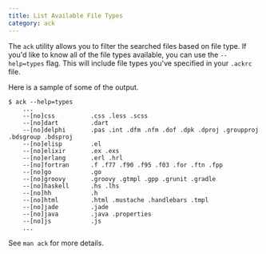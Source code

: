 ```yaml
---
title: List Available File Types
category: ack
---
```


The `ack` utility allows you to filter the searched files based on file
type. If you'd like to know all of the file types available, you can use the
`--help=types` flag. This will include file types you've specified in your
`.ackrc` file.

Here is a sample of some of the output.

```
$ ack --help=types
    ...
    --[no]css          .css .less .scss
    --[no]dart         .dart
    --[no]delphi       .pas .int .dfm .nfm .dof .dpk .dproj .groupproj .bdsgroup .bdsproj
    --[no]elisp        .el
    --[no]elixir       .ex .exs
    --[no]erlang       .erl .hrl
    --[no]fortran      .f .f77 .f90 .f95 .f03 .for .ftn .fpp
    --[no]go           .go
    --[no]groovy       .groovy .gtmpl .gpp .grunit .gradle
    --[no]haskell      .hs .lhs
    --[no]hh           .h
    --[no]html         .html .mustache .handlebars .tmpl
    --[no]jade         .jade
    --[no]java         .java .properties
    --[no]js           .js
    ...
```

See `man ack` for more details.
